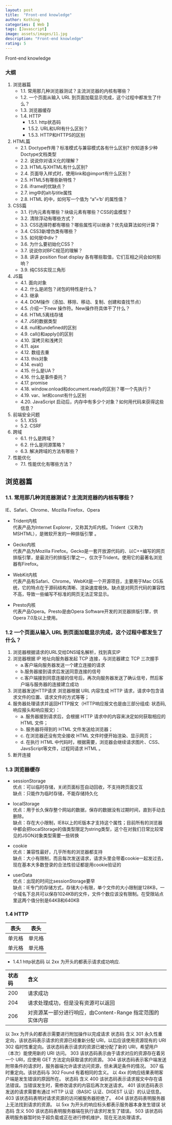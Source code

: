 ```yaml
---
layout: post
title:  "Front-end knowledge"
author: Kothing
categories: [ Web ]
tags: [Javascript]
image: assets/images/11.jpg
description: "Front-end knowledge"
rating: 5
---
```


Front-end knowledge

### 大纲

1. 浏览器篇 
   - 1.1. 常用那几种浏览器测试？主流浏览器的内核有哪些？ 
   - 1.2. 一个页面从输入 URL 到页面加载显示完成，这个过程中都发生了什么？ 
   - 1.3. 浏览器缓存 
   - 1.4. HTTP 
      - 1.5.1. http状态码 
      - 1.5.2. URL和URI有什么区别？ 
      - 1.5.3. HTTP和HTTPS的区别 
2. HTML篇 
   - 2.1. Doctype作用？标准模式与兼容模式各有什么区别? 你知道多少种Doctype文档类型 
   - 2.2. 说说你对语义化的理解？ 
   - 2.3. HTML与XHTML有什么区别? 
   - 2.4. 页面导入样式时，使用link和@import有什么区别？ 
   - 2.5. HTML5有哪些新特性？ 
   - 2.6. iframe的优缺点？ 
   - 2.7. img中的alt与title属性 
   - 2.8. HTML 的中，如何写一个值为 “a”=‘b’ 的属性值？ 
3. CSS篇 
   - 3.1. 行内元素有哪些？块级元素有哪些？CSS的盒模型？ 
   - 3.2. 清除浮动有哪些方式？ 
   - 3.3. CSS选择符都有哪些？哪些属性可以继承？优先级算法如何计算？ 
   - 3.4. CSS3新增伪类有哪些？ 
   - 3.5. 如何居中div？ 
   - 3.6. 为什么要初始化CSS？ 
   - 3.7. 说说你对BFC规范的理解？ 
   - 3.8. 讲讲 position float display 各有哪些取值，它们互相之间会如何影响？ 
   - 3.9. 纯CSS实现三角形 
4. JS篇 
   - 4.1. 面向对象 
   - 4.2. 什么是闭包？闭包的特性是什么？ 
   - 4.3. 继承 
   - 4.4. DOM操作（添加、移除、移动、复制、创建和查找节点） 
   - 4.5. 介绍一下new 操作符。New操作符具体干了什么？ 
   - 4.6. HTML5离线存储 
   - 4.7. JS的数据类型 
   - 4.8. null和undefined的区别 
   - 4.9. call()和apply()的区别 
   - 4.10. 深拷贝和浅拷贝 
   - 4.11. ajax 
   - 4.12. 数组去重 
   - 4.13. this对象 
   - 4.14. eval() 
   - 4.15. 什么是UA？ 
   - 4.16. 什么是事件委托？ 
   - 4.17. promise 
   - 4.18. window.onload和document.ready的区别？哪一个先执行？ 
   - 4.19. var、let和const有什么区别 
   - 4.20. JavaScript 启动后，内存中有多少个对象？如何用代码来获得这些信息？ 
5. 前端安全问题 
   - 5.1. XSS 
   - 5.2. CSRF 
6. 跨域 
   - 6.1. 什么是跨域？ 
   - 6.2. 什么是同源策略？ 
   - 6.3. 解决跨域的方法有哪些？ 
7. 性能优化 
   - 7.1. 性能优化有哪些方法？ 
   
   
## 浏览器篇 
### 1.1. 常用那几种浏览器测试？主流浏览器的内核有哪些？
IE、Safari、Chrome、Mozilla Firefox、Opera

+ Trident内核  
代表产品为Internet Explorer，又称其为IE内核。Trident（又称为MSHTML），是微软开发的一种排版引擎 。

+ Gecko内核  
代表产品为Mozilla Firefox。Gecko是一套开放源代码的、以C++编写的网页排版引擎，是最流行的排版引擎之一，仅次于Trident。使用它的最著名浏览器有Firefox。

+ WebKit内核  
代表产品有Safari、Chrome。WebKit是一个开源项目，主要用于Mac OS系统，它的特点在于源码结构清晰、渲染速度极快。缺点是对网页代码的兼容性不高，导致一些编写不标准的网页无法正常显示。

+ Presto内核  
代表产品Opera。Presto是由Opera Software开发的浏览器排版引擎，供Opera 7.0及以上使用。

### 1.2 一个页面从输入 URL 到页面加载显示完成，这个过程中都发生了什么？
1. 浏览器根据请求的URL交给DNS域名解析，找到真实IP
2. 浏览器根据 IP 地址向服务器发起 TCP 连接，与浏览器建立 TCP 三次握手
   - a.客户端向服务器发送一个建立连接的请求
   - b.服务器接到请求后发送同意连接的信号
   - c.客户端接到同意连接的信号后，再次向服务器发送了确认信号，然后客户端与服务器的连接建立成功
3. 浏览器发送HTTP请求
浏览器根据 URL 内容生成 HTTP 请求，请求中包含请求文件的位置、请求文件的方式等等；
4. 服务器处理请求并返回HTTP报文（HTTP响应报文也是由三部分组成: 状态码, 响应报头和响应报文）：
   - a. 服务器接到请求后，会根据 HTTP 请求中的内容来决定如何获取相应的 HTML 文件；
   - b. 服务器将得到的 HTML 文件发送给浏览器；
   - c. 在浏览器还没有完全接收 HTML 文件时便开始渲染、显示网页；
   - d. 在执行 HTML 中代码时，根据需要，浏览器会继续请求图片、CSS、JavsScript等文件，过程同请求 HTML 。
5. 断开连接


### 1.3 浏览器缓存
+ sessionStorage   
优点：可以临时存储，关闭页面标签自动回收，不支持跨页面交互   
缺点：只能作为临时存储，不能存储持久化

+ localStorage   
优点：用于长久保存整个网站的数据，保存的数据没有过期时间，直到手动去删除。   
缺点：存在大小限制，IE8以上的IE版本才支持这个属性；目前所有的浏览器中都会把localStorage的值类型限定为string类型，这个在对我们日常比较常见的JSON对象类型需要一些转换

+ cookie   
优点：兼容性最好，几乎所有的浏览器都支持   
缺点：大小有限制，而且每次发送请求，请求头里会带着cookie一起发过去，现在基本大多数登录的合法性验证都是用cookie验证的

+ userData   
优点：出现的时间比sessionStorage要早   
缺点：IE专门的存储方式，存储大小有限，单个文件的大小限制是128KB，一个域名下总共可以保存1024KB的文件，文件个数应该没有限制。在受限站点里这两个值分别是64KB和640KB


### 1.4 HTTP

|  表头   | 表头  |
|  ----  | ----  |
| 单元格  | 单元格 |
| 单元格  | 单元格 |

+ 1.4.1 http状态码
以 2xx 为开头的都表示请求成功响应.  


| 状态码        | 含义  |
|:------------ |:---------------|
| 200          | 请求成功                                              |
| 204          | 请求处理成功，但是没有资源可以返回                       |
| 206          | 对资源某一部分进行响应，由Content-Range 指定范围的实体内容|


以 3xx 为开头的都表示需要进行附加操作以完成请求
状态码	含义
301	永久性重定向，该状态码表示请求的资源已经重新分配 URI，以后应该使用资源现有的 URI
302	临时性重定向。该状态码表示请求的资源已被分配了新的 URI，希望用户（本次）能使用新的 URI 访问。
303	该状态码表示由于请求对应的资源存在着另一个 URI，应使用 GET 方法定向获取请求的资源。
304	该状态码表示客户端发送附带条件的请求时，服务器端允许请求访问资源，但未满足条件的情况。
307	临时重定向。该状态码与 302 Found 有着相同的含义。
以 4xx 的响应结果表明客户端是发生错误的原因所在。
状态码	含义
400	该状态码表示请求报文中存在语法错误。当错误发生时，需修改请求的内容后再次发送请求。
401	该状态码表示发送的请求需要有通过 HTTP 认证（BASIC 认证、DIGEST 认证）的认证信息。
403	该状态码表明对请求资源的访问被服务器拒绝了。
404	该状态码表明服务器上无法找到请求的资源。
以 5xx 为开头的响应标头都表示服务器本身发生错误
状态码	含义
500	该状态码表明服务器端在执行请求时发生了错误。
503	该状态码表明服务器暂时处于超负载或正在进行停机维护，现在无法处理请求。
